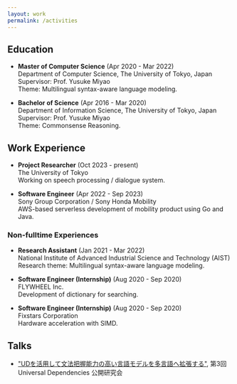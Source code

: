 ```yaml
---
layout: work
permalink: /activities
---
```


## Education

- **Master of Computer Science** (Apr 2020 - Mar 2022)  
Department of Computer Science, The University of Tokyo, Japan  
Supervisor: Prof. Yusuke Miyao  
Theme: Multilingual syntax-aware language modeling.

- **Bachelor of Science** (Apr 2016 - Mar 2020)  
Department of Information Science, The University of Tokyo, Japan  
Supervisor: Prof. Yusuke Miyao  
Theme: Commonsense Reasoning.

## Work Experience

- **Project Researcher** (Oct 2023 - present)  
The University of Tokyo  
Working on speech processing / dialogue system.

- **Software Engineer** (Apr 2022 - Sep 2023)  
Sony Group Corporation / Sony Honda Mobility  
AWS-based serverless development of mobility product using Go and Java.

### Non-fulltime Experiences

- **Research Assistant** (Jan 2021 - Mar 2022)  
National Institute of Advanced Industrial Science and Technology (AIST)  
Research theme: Multilingual syntax-aware language modeling.

- **Software Engineer (Internship)** (Aug 2020 - Sep 2020)  
FLYWHEEL Inc.  
Development of dictionary for searching.

- **Software Engineer (Internship)** (Aug 2020 - Sep 2020)  
Fixstars Corporation  
Hardware acceleration with SIMD.

## Talks

- ["UDを活用して文法把握能力の高い言語モデルを多言語へ拡張する"](https://clrd.ninjal.ac.jp/event/20210622.html), 第3回 Universal Dependencies 公開研究会
